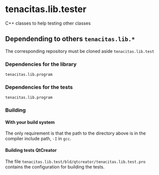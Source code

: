 # tenacitas.lib.tester
C++ classes to help testing other classes

## Dependending to others `tenacitas.lib.*` 
The corresponding repository must be cloned aside `tenacitas.lib.test`

### Dependencies for the library

`tenacitas.lib.program` 

### Dependencies for the tests

`tenacitas.lib.program`

### Building

#### With your build system
The only requirement is that the path to the directory above is in the compiler include path, `-I` in `gcc`.

#### Building tests QtCreator
The file `tenacitas.lib.test/bld/qtcreator/tenacitas.lib.test.pro` contains the configuration for building the tests.



